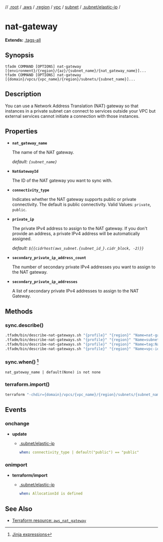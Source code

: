 // [.root] / [.aws] / [.region] / [vpc] / [subnet] / [.subnet/elastic-ip] /

# nat-gateway

**Extends:** [.tags-all](.tags-all.md)

## Synopsis

```
tfadm COMMAND [OPTIONS] nat-gateway [{environment}/{region}/{az}/{subnet_name}/{nat_gateway_name}]...
tfadm COMMAND [OPTIONS] nat-gateway [{domain}/vpcs/{vpc_name}/{region}/subnets/{subnet_name}]...
```

## Description

You can use a Network Address Translation (NAT) gateway so that instances in a private subnet can connect to services outside your VPC but external services cannot initiate a connection with those instances.

## Properties

- **`nat_gateway_name`**

  The name of the NAT gateway.

  *default: `{subnet_name}`*

- **`NatGatewayId`**

  The ID of the NAT gateway you want to sync with.

- **`connectivity_type`**

  Indicates whether the NAT gateway supports public or private connectivity. The default is public connectivity. Valid Values: `private`, `public`.

- **`private_ip`**

  The private IPv4 address to assign to the NAT gateway. If you don't provide an address, a private IPv4 address will be automatically assigned.

  *default: `${{cidrhost(aws_subnet.{subnet_id_}.cidr_block, -2)}}`*

- **`secondary_private_ip_address_count`**

  The number of secondary private IPv4 addresses you want to assign to the NAT gateway.

- **`secondary_private_ip_addresses`**

  A list of secondary private IPv4 addresses to assign to the NAT Gateway.

## Methods

### sync.describe()

```bash
.tfadm/bin/describe-nat-gateways.sh "{profile}" "{region}" "Name=nat-gateway-id,Values={NatGatewayId}" || \
.tfadm/bin/describe-nat-gateways.sh "{profile}" "{region}" "Name=subnet-id,Values={SubnetId}" || \
.tfadm/bin/describe-nat-gateways.sh "{profile}" "{region}" "Name=tag:Name,Values={nat_gateway_name}" || \
.tfadm/bin/describe-nat-gateways.sh "{profile}" "{region}" "Name=vpc-id,Values={VpcId}"
```

### sync.when() [^1]

```
nat_gateway_name | default(None) is not none
```

### terraform.import()

```bash
terraform "-chdir={domain}/vpcs/{vpc_name}/{region}/subnets/{subnet_name}" import "-input=false" "aws_nat_gateway.{nat_gateway_id_}" "{NatGatewayId}"
```

## Events

### onchange

- **update**
  - [.subnet/elastic-ip]

    ```yaml
    when: connectivity_type | default("public") == "public"
    ``` 

### onimport

- **terraform/import**
  - [.subnet/elastic-ip]

    ```yaml
    when: AllocationId is defined
    ``` 

## See Also

- [Terraform resource: `aws_nat_gateway`](https://registry.terraform.io/providers/hashicorp/aws/latest/docs/resources/nat_gateway)

[^1]: [Jinja expressions](https://jinja.palletsprojects.com/en/3.1.x/templates/#expressions)

[.root]: ../../../.tfadm/resources/README.md
[.aws]: README.md
[.region]: region.md
[vpc]: vpc.md
[subnet]: subnet.md
[.subnet/elastic-ip]: .subnet/elastic-ip.md
